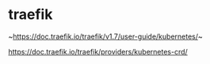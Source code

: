 # traefik

~https://doc.traefik.io/traefik/v1.7/user-guide/kubernetes/~

https://doc.traefik.io/traefik/providers/kubernetes-crd/
